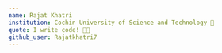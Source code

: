 ```yaml
---
name: Rajat Khatri
institution: Cochin University of Science and Technology 🚩 
quote: I write code! 👨‍💻
github_user: Rajatkhatri7
---
```


